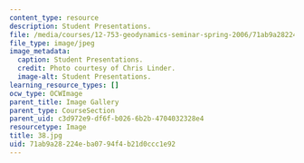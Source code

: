 ```yaml
---
content_type: resource
description: Student Presentations.
file: /media/courses/12-753-geodynamics-seminar-spring-2006/71ab9a28224eba0794f4b21d0ccc1e92_38.jpg
file_type: image/jpeg
image_metadata:
  caption: Student Presentations.
  credit: Photo courtesy of Chris Linder.
  image-alt: Student Presentations.
learning_resource_types: []
ocw_type: OCWImage
parent_title: Image Gallery
parent_type: CourseSection
parent_uid: c3d972e9-df6f-b026-6b2b-4704032328e4
resourcetype: Image
title: 38.jpg
uid: 71ab9a28-224e-ba07-94f4-b21d0ccc1e92
---
```


